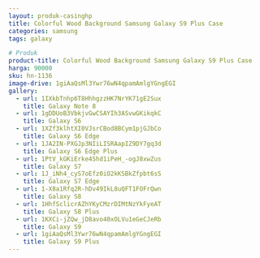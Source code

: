 ```yaml
---
layout: produk-casinghp
title: Colorful Wood Background Samsung Galaxy S9 Plus Case
categories: samsung
tags: galaxy

# Produk
product-title: Colorful Wood Background Samsung Galaxy S9 Plus Case
harga: 90000
sku: hn-1136
image-drive: 1giAaQsMl3Ywr76wN4qpamAmlgYGngEGI
gallery:
  - url: 1IXkbTnhp6T8HhhgzzHK7NrYK71gE2Sux
    title: Galaxy Note 8
  - url: 1gDDUoB3VbkjvGwCSAYIh3ASvwGKikqkC
    title: Galaxy S6
  - url: 1XZf3klhtXI0VJsrCBod8BCym1pjGJbCo
    title: Galaxy S6 Edge
  - url: 1JA2IN-PXGJp3NIiLISRAapIZ9DY7gq3d
    title: Galaxy S6 Edge Plus
  - url: 1PtV_kGKiErke4Shd1iPeH_-ogJ8xwZus
    title: Galaxy S7
  - url: 1J_iNh4_cyS7oEfz0iO2kKSBkZfpbt6sS
    title: Galaxy S7 Edge
  - url: 1-X8a1Rfq2R-hDv49IkL8uQFT1FOFrQwn
    title: Galaxy S8
  - url: 1HhfSclicrAZhYKyCMzrDIMtNzYkFyeAT
    title: Galaxy S8 Plus
  - url: 1KXCi-jZQw_jD8avo40xOLVu1eGeCJeRb
    title: Galaxy S9
  - url: 1giAaQsMl3Ywr76wN4qpamAmlgYGngEGI
    title: Galaxy S9 Plus
---
```

